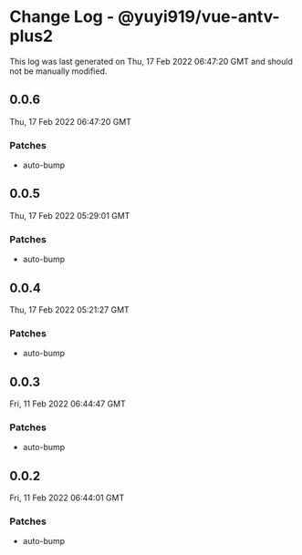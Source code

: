 # Change Log - @yuyi919/vue-antv-plus2

This log was last generated on Thu, 17 Feb 2022 06:47:20 GMT and should not be manually modified.

## 0.0.6

Thu, 17 Feb 2022 06:47:20 GMT

### Patches

- auto-bump

## 0.0.5

Thu, 17 Feb 2022 05:29:01 GMT

### Patches

- auto-bump

## 0.0.4

Thu, 17 Feb 2022 05:21:27 GMT

### Patches

- auto-bump

## 0.0.3

Fri, 11 Feb 2022 06:44:47 GMT

### Patches

- auto-bump

## 0.0.2

Fri, 11 Feb 2022 06:44:01 GMT

### Patches

- auto-bump
